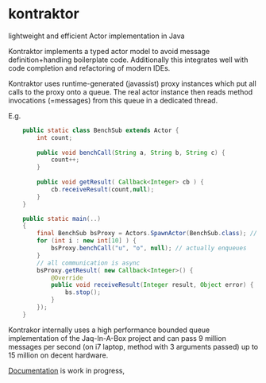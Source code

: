 kontraktor
==========

lightweight and efficient Actor implementation in Java

Kontraktor implements a typed actor model to avoid message definition+handling boilerplate code. Additionally this integrates well
with code completion and refactoring of modern IDEs.

Kontraktor uses runtime-generated (javassist) proxy instances which put all calls to the proxy onto a queue. The real actor instance then reads 
method invocations (=messages) from this queue in a dedicated thread.

E.g.

```java
    public static class BenchSub extends Actor {
        int count;
        
        public void benchCall(String a, String b, String c) {
            count++;
        }
          
        public void getResult( Callback<Integer> cb ) {
            cb.receiveResult(count,null);
        }
    }

    public static main(..) 
    {
        final BenchSub bsProxy = Actors.SpawnActor(BenchSub.class); // create proxy + actor instance
        for (int i : new int[10] ) {
            bsProxy.benchCall("u", "o", null); // actually enqueues
        }
        // all communication is async
        bsProxy.getResult( new Callback<Integer>() {
            @Override
            public void receiveResult(Integer result, Object error) {
                bs.stop();
            }
        });
    }
```

Kontrakor internally uses a high performance bounded queue implementation of the Jaq-In-A-Box project and can pass 
9 million messages per second (on i7 laptop, method with 3 arguments passed) up to 15 million on decent hardware.

[Documentation](https://github.com/RuedigerMoeller/kontraktor/wiki/Kontraktor-documentation) is work in progress,

